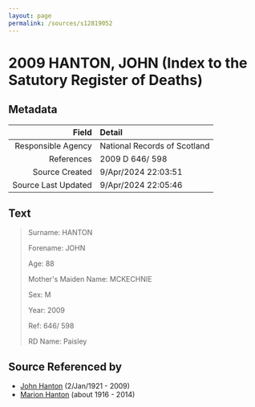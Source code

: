 ```yaml
---
layout: page
permalink: /sources/s12819052
---
```


# 2009 HANTON, JOHN (Index to the Satutory Register of Deaths)

## Metadata
Field | Detail
---:|:---
Responsible Agency | National Records of Scotland
References | 2009 D 646/ 598
Source Created | 9/Apr/2024 22:03:51
Source Last Updated | 9/Apr/2024 22:05:46

## Text

> Surname: HANTON
>
> Forename: JOHN
>
> Age: 88
>
> Mother's Maiden Name: MCKECHNIE
>
> Sex: M
>
> Year: 2009
>
> Ref: 646/ 598
>
> RD Name: Paisley
>

## Source Referenced by

* [John Hanton](../people/@30651959@-john-hanton-b1921-1-2-d2009.md) (2/Jan/1921 - 2009)
* [Marion Hanton](../people/@27083581@-marion-hanton-b1916-d2014.md) (about 1916 - 2014)
